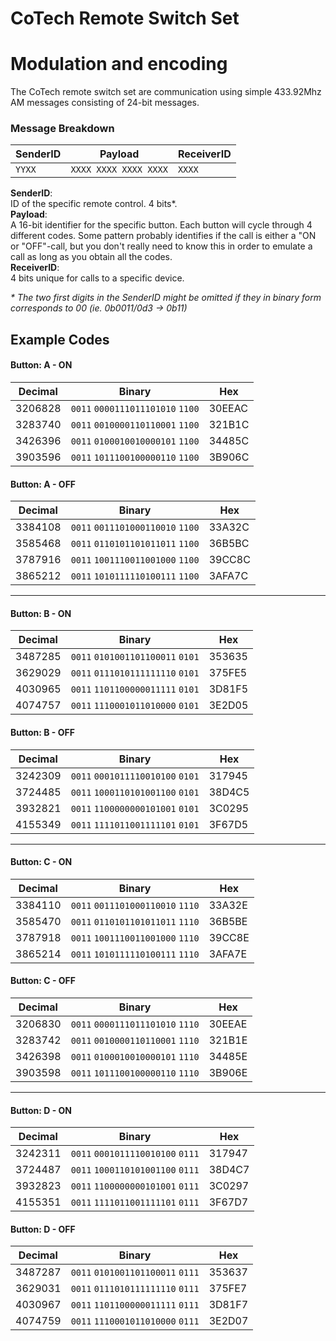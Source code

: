 # CoTech Remote Switch Set

# Modulation and encoding
The CoTech remote switch set are communication using simple
433.92Mhz AM messages consisting of 24-bit messages.

### Message Breakdown
|SenderID| Payload             |ReceiverID|
|--------|---------------------|----------|
|`YYXX`  |`XXXX XXXX XXXX XXXX`|`XXXX`    |
**SenderID**:<br>
ID of the specific remote control. 4 bits\*.
<br>
**Payload**: <br>
A 16-bit identifier for the specific button. Each button will cycle through 4 different codes. Some pattern probably identifies if the call is either a "ON or "OFF"-call, but you don't really need to know this in order to emulate a call as long as you obtain all the codes.
<br>
**ReceiverID**:<br>
4 bits unique for calls to a specific device.

_\* The two first digits in the SenderID might be omitted if they in binary form corresponds to 00 (ie. 0b0011/0d3 -> 0b11)_

## Example Codes

#### Button: A - ON
|Decimal| Binary                            |Hex   |
|-------|-----------------------------------|------|
|3206828|`0011` `0000111011101010` `1100`|30EEAC|
|3283740|`0011` `0010000110110001` `1100`|321B1C|
|3426396|`0011` `0100010010000101` `1100`|34485C|
|3903596|`0011` `1011100100000110` `1100`|3B906C|

#### Button: A - OFF
|Decimal|Binary                             |Hex   |
|-------|-----------------------------------|------|
|3384108|`0011` `0011101000110010` `1100`|33A32C|
|3585468|`0011` `0110101101011011` `1100`|36B5BC|
|3787916|`0011` `1001110011001000` `1100`|39CC8C|
|3865212|`0011` `1010111110100111` `1100`|3AFA7C|
-------
#### Button: B - ON
|Decimal|Binary                             |Hex   |
|-------|-----------------------------------|------|
|3487285|`0011` `0101001101100011` `0101`|353635|
|3629029|`0011` `0111010111111110` `0101`|375FE5|
|4030965|`0011` `1101100000011111` `0101`|3D81F5|
|4074757|`0011` `1110001011010000` `0101`|3E2D05|

#### Button: B - OFF
|Decimal|Binary                             |Hex   |
|-------|-----------------------------------|------|
|3242309|`0011` `0001011110010100` `0101`|317945|
|3724485|`0011` `1000110101001100` `0101`|38D4C5|
|3932821|`0011` `1100000000101001` `0101`|3C0295|
|4155349|`0011` `1111011001111101` `0101`|3F67D5|
-------
#### Button: C - ON
|Decimal|Binary                             |Hex   |
|-------|-----------------------------------|------|
|3384110|`0011` `0011101000110010` `1110`|33A32E|
|3585470|`0011` `0110101101011011` `1110`|36B5BE|
|3787918|`0011` `1001110011001000` `1110`|39CC8E|
|3865214|`0011` `1010111110100111` `1110`|3AFA7E|

#### Button: C - OFF
|Decimal|Binary                             |Hex   |
|-------|-----------------------------------|------|
|3206830|`0011` `0000111011101010` `1110`|30EEAE|
|3283742|`0011` `0010000110110001` `1110`|321B1E|
|3426398|`0011` `0100010010000101` `1110`|34485E|
|3903598|`0011` `1011100100000110` `1110`|3B906E|
-------
#### Button: D - ON
|Decimal|Binary                             |Hex   |
|-------|----------------------------------|------|
|3242311|`0011` `0001011110010100` `0111`|317947|
|3724487|`0011` `1000110101001100` `0111`|38D4C7|
|3932823|`0011` `1100000000101001` `0111`|3C0297|
|4155351|`0011` `1111011001111101` `0111`|3F67D7|

#### Button: D - OFF
|Decimal|Binary                             |Hex   |
|-------|-----------------------------------|------|
|3487287|`0011` `0101001101100011` `0111`|353637|
|3629031|`0011` `0111010111111110` `0111`|375FE7|
|4030967|`0011` `1101100000011111` `0111`|3D81F7|
|4074759|`0011` `1110001011010000` `0111`|3E2D07|
